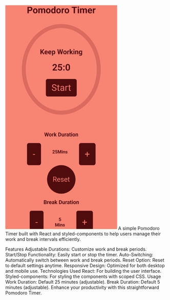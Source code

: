 
<img src="pomodoro.jpg" alt="this is output img" height="700px">
A simple Pomodoro Timer built with React and styled-components to help users manage their work and break intervals efficiently.

Features
Adjustable Durations: Customize work and break periods.
Start/Stop Functionality: Easily start or stop the timer.
Auto-Switching: Automatically switch between work and break periods.
Reset Option: Reset to default settings anytime.
Responsive Design: Optimized for both desktop and mobile use.
Technologies Used
React: For building the user interface.
Styled-components: For styling the components with scoped CSS.
Usage
Work Duration: Default 25 minutes (adjustable).
Break Duration: Default 5 minutes (adjustable).
Enhance your productivity with this straightforward Pomodoro Timer.

